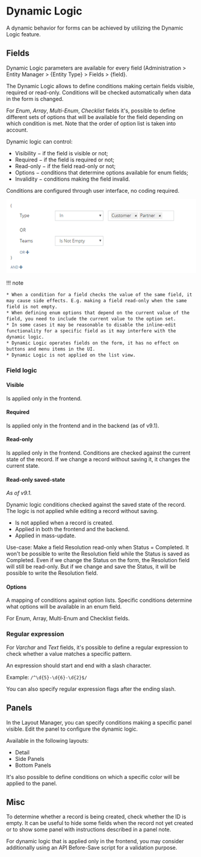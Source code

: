 # Dynamic Logic

A dynamic behavior for forms can be achieved by utilizing the Dynamic Logic feature.

## Fields

Dynamic Logic parameters are available for every field (Administration > Entity Manager > {Entity Type} > Fields > {field}.

The Dynamic Logic allows to define conditions making certain fields visible, required or read-only. Conditions will be
checked automatically when data in the form is changed.

For *Enum*, *Array*, *Multi-Enum*, *Checklist* fields it's, possible to define different sets of options that will be
available for the field depending on which condition is met. Note that the order of option list is taken into account.

Dynamic logic can control:

* Visibility − if the field is visible or not;
* Required − if the field is required or not;
* Read-only − if the field read-only or not;
* Options − conditions that determine options available for enum fields;
* Invalidity − conditions making the field invalid.

Conditions are configured through user interface, no coding required.

![Condition builder](https://raw.githubusercontent.com/espocrm/documentation/master/docs/_static/images/administration/dynamic-logic/1.png)

!!! note

    * When a condition for a field checks the value of the same field, it may cause side effects. E.g. making a field read-only when the same field is not empty.
    * When defining enum options that depend on the current value of the field, you need to include the current value to the option set.
    * In some cases it may be reasonable to disable the inline-edit functionality for a specific field as it may interfere with the dynamic logic.
    * Dynamic Logic operates fields on the form, it has no effect on buttons and menu items in the UI.
    * Dynamic Logic is not applied on the list view.

### Field logic

#### Visible

Is applied only in the frontend.

#### Required

Is applied only in the frontend and in the backend (as of v9.1).

#### Read-only

Is applied only in the frontend. Conditions are checked against the current state of the record. If we change a record without saving it, it changes the current state.

#### Read-only saved-state

*As of v9.1.*

Dynamic logic conditions checked against the saved state of the record. The logic is not applied while editing a record without saving.

* Is not applied when a record is created.
* Applied in both the frontend and the backend.
* Applied in mass-update.

Use-case: Make a field Resolution read-only when Status = Completed. It won't be possible to write the Resolution field while the Status is saved as Completed. Even if we change the Status on the form, the Resolution field will still be read-only. But if we change and save the Status, it will be possible to write the Resolution field.

#### Options

A mapping of conditions against option lists. Specific conditions determine what options will be available in an enum field.

For Enum, Array, Multi-Enum and Checklist fields.

### Regular expression

For *Varchar* and *Text* fields, it's possible to define a regular expression to check whether a value matches a specific
pattern.

An expression should start and end with a slash character.

Example: `/^\d{5}-\d{6}-\d{2}$/`

You can also specify regular expression flags after the ending slash.

## Panels

In the Layout Manager, you can specify conditions making a specific panel visible. Edit the panel to configure the dynamic logic.

Available in the following layouts:

* Detail
* Side Panels
* Bottom Panels

It's also possible to define conditions on which a specific color will be applied to the panel.

## Misc

To determine whether a record is being created, check whether the ID is empty. It can be useful to hide some fields when the record not yet created or to show some panel with instructions described in a panel note.

For dynamic logic that is applied only in the frontend, you may consider additionally using an API Before-Save script for a validation purpose.
